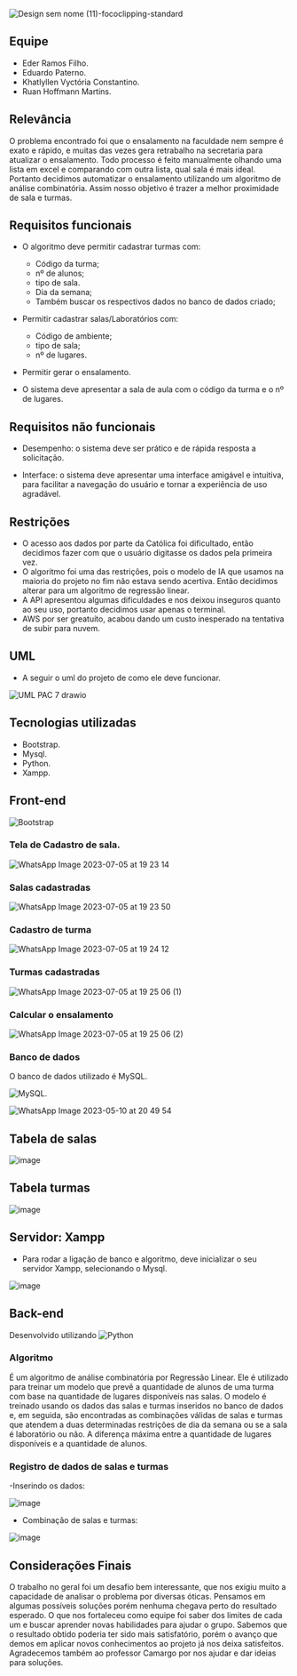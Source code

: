 ![Design sem nome (11)-fococlipping-standard](https://github.com/ProcessoAprendizadoColaborativo/Classroom-Search/assets/29105030/54cef8fc-702e-4e78-aeff-8b40389527e4)

## Equipe

- Eder Ramos Filho.
- Eduardo Paterno.
- Khatlyllen Vyctória Constantino.
- Ruan Hoffmann Martins.

## Relevância

O problema encontrado foi que o ensalamento na faculdade nem sempre é exato e rápido, e muitas das vezes gera retrabalho na secretaria para atualizar o ensalamento. Todo processo é feito manualmente olhando uma lista em excel e comparando com outra lista, qual sala é mais ideal. Portanto decidimos automatizar o ensalamento utilizando um algoritmo de análise combinatória. Assim nosso objetivo é trazer a melhor proximidade de sala e turmas.

## Requisitos funcionais

- O algoritmo deve permitir cadastrar turmas com:
  - Código da turma;
  - nº de alunos;
  - tipo de sala.
  - Dia da semana;
  - Também buscar os respectivos dados no banco de dados criado;

- Permitir cadastrar salas/Laboratórios com:
  - Código de ambiente;
  - tipo de sala;
  - nº de lugares.
  
- Permitir gerar o ensalamento. 

- O sistema deve apresentar a sala de aula com o código da turma e o nº de lugares. 

## Requisitos não funcionais

- Desempenho: o sistema deve ser prático e de rápida resposta a solicitação.

- Interface: o sistema deve apresentar uma interface amigável e intuitiva, para facilitar a navegação do usuário e tornar a experiência de uso agradável.

## Restrições

- O acesso aos dados por parte da Católica foi dificultado, então decidimos fazer com que o usuário digitasse os dados pela primeira vez.
- O algoritmo foi uma das restrições, pois o modelo de IA que usamos na maioria do projeto no fim não estava sendo acertiva. Então decidimos alterar para um algoritmo de regressão linear.
- A API apresentou algumas dificuldades e nos deixou inseguros quanto ao seu uso, portanto decidimos usar apenas o terminal.
- AWS por ser greatuíto, acabou dando um custo inesperado na tentativa de subir para nuvem.

## UML

- A seguir o uml do projeto de como ele deve funcionar.

![UML PAC 7 drawio](https://user-images.githubusercontent.com/29105030/236072075-78744beb-7757-42df-98d1-303dbfcb678d.png)

## Tecnologias utilizadas

- Bootstrap.
- Mysql.
- Python.
- Xampp.

## Front-end

![Bootstrap](https://img.shields.io/badge/bootstrap-%23563D7C.svg?style=for-the-badge&logo=bootstrap&logoColor=white)

### Tela de Cadastro de sala.

![WhatsApp Image 2023-07-05 at 19 23 14](https://github.com/ProcessoAprendizadoColaborativo/Classroom-Search/assets/29105030/954e9b89-6856-4e51-8a68-0ccf8a516e08)

### Salas cadastradas

![WhatsApp Image 2023-07-05 at 19 23 50](https://github.com/ProcessoAprendizadoColaborativo/Classroom-Search/assets/29105030/245d307d-91a7-472d-ad6b-0f069cf291da)

### Cadastro de turma

![WhatsApp Image 2023-07-05 at 19 24 12](https://github.com/ProcessoAprendizadoColaborativo/Classroom-Search/assets/29105030/0e601008-a909-4b1d-b09b-b91fb61b42f3)

### Turmas cadastradas

![WhatsApp Image 2023-07-05 at 19 25 06 (1)](https://github.com/ProcessoAprendizadoColaborativo/Classroom-Search/assets/29105030/70259d88-fb5c-4bd0-a952-281e23edc8e6)

### Calcular o ensalamento

![WhatsApp Image 2023-07-05 at 19 25 06 (2)](https://github.com/ProcessoAprendizadoColaborativo/Classroom-Search/assets/29105030/34d9813a-1d82-4643-bb93-a29075eeaeae)

### Banco de dados

O banco de dados utilizado é MySQL.

![MySQL](https://img.shields.io/badge/mysql-%2300f.svg?style=for-the-badge&logo=mysql&logoColor=white).

![WhatsApp Image 2023-05-10 at 20 49 54](https://github.com/ProcessoAprendizadoColaborativo/Classroom-Search/assets/29105030/f4a26d54-d7de-40dc-864a-88bda29d4fda)

## Tabela de salas

![image](https://github.com/ProcessoAprendizadoColaborativo/Classroom-Search/assets/29105030/3f687e45-4c39-40d3-9c78-fe44d626a483)


## Tabela turmas

![image](https://github.com/ProcessoAprendizadoColaborativo/Classroom-Search/assets/29105030/24fefc5f-d84f-459f-89bb-9af8f148c17e)


## Servidor: Xampp

- Para rodar a ligação de banco e algoritmo, deve inicializar o seu servidor Xampp, selecionando o Mysql.

![image](https://github.com/ProcessoAprendizadoColaborativo/Classroom-Search/assets/29105030/a16fb118-a63d-4bde-8473-826f55f28757)

## Back-end 

Desenvolvido utilizando ![Python](https://img.shields.io/badge/python-3670A0?style=for-the-badge&logo=python&logoColor=ffdd54)

### Algoritmo

É um algoritmo de análise combinatória por Regressão Linear. Ele é utilizado para treinar um modelo que prevê a quantidade de alunos de uma turma com base na quantidade de lugares disponíveis nas salas. O modelo é treinado usando os dados das salas e turmas inseridos no banco de dados e, em seguida, são encontradas as combinações válidas de salas e turmas que atendem a duas determinadas restrições de dia da semana ou se a sala é laboratório ou não. A diferença máxima entre a quantidade de lugares disponíveis e a quantidade de alunos.
  
### Registro de dados de salas e turmas

-Inserindo os dados:

![image](https://github.com/ProcessoAprendizadoColaborativo/Classroom-Search/assets/29105030/20dc6e81-6234-4f5e-b62c-9cddce24abf2)

- Combinação de salas e turmas:

![image](https://github.com/ProcessoAprendizadoColaborativo/Classroom-Search/assets/29105030/27fc1d00-0e6a-4b2b-b601-cb73e163201a)


## Considerações Finais

O trabalho no geral foi um desafio bem interessante, que nos exigiu muito a capacidade de analisar o problema por diversas óticas. Pensamos em algumas possíveis soluções porém nenhuma chegava perto do resultado esperado. O que nos fortaleceu como equipe foi saber dos limites de cada um e buscar aprender novas habilidades para ajudar o grupo.
Sabemos que o resultado obtido poderia ter sido mais satisfatório, porém o avanço que demos em aplicar novos conhecimentos ao projeto já nos deixa satisfeitos. Agradecemos também ao professor Camargo por nos ajudar e dar ideias para soluções.


